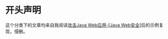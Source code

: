 # 开头声明
这个分类下的文章均来自我阅读[攻击Java Web应用-[Java Web安全]](https://zhishihezi.net/b/5d644b6f81cbc9e40460fe7eea3c7925)后的示例复现，侵删。